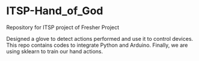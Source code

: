 # ITSP-Hand_of_God
Repository for ITSP project of Fresher Project

Designed a glove to detect actions performed and use it to control devices. This repo contains codes to integrate Python and Arduino. Finally, we are using sklearn to train our hand actions.
 